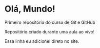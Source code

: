 # Olá, Mundo!
 Primeiro repositório do curso de Git e GitHub

Repositório criado durante uma aula ao vivo!

Essa linha eu adicionei direto no site.
